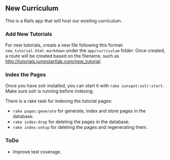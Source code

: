 ## New Curriculum

This is a Rails app that will host our existing curriculum.

### Add New Tutorials

For new tutorials, create a new file following this format: `new_tutorial.html.markdown` under the `app/curriculum` folder. Once created, a route will be created based on the filename, such as http://tutorials.jumpstartlab.com/new_tutorial.

### Index the Pages

Once you have solr installed, you can start it with `rake sunspot:solr:start`. Make sure solr is running before indexing.

There is a rake task for indexing the tutorial pages:

* `rake pages:generate` for generate, index and store pages in the database.
* `rake index:drop` for deleting the pages in the database.
* `rake index:setup` for deleting the pages and regenerating them.

### ToDo

* Improve test coverage.
